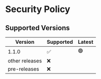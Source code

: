 # Security Policy

## Supported Versions

| Version        | Supported          | Latest|
|----------------| ------------------ | ------ |
| 1.1.0          | :white_check_mark: | 🟢 |
| other releases | :x:           |     |
| pre-releases   | :x:           |     |
